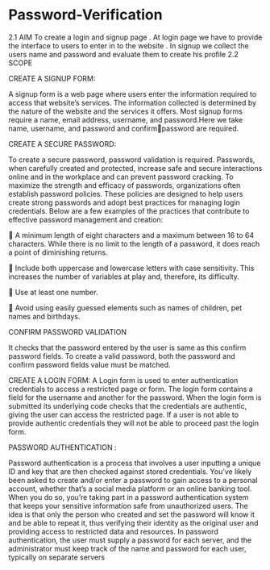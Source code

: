 # Password-Verification

2.1 AIM 
To create a login and signup page . At login page we have to provide the interface to 
users to enter in to the website . In signup we collect the users name and password 
and evaluate them to create his profile
2.2 SCOPE 

CREATE A SIGNUP FORM:

A signup form is a web page where users enter the information required to access 
that website’s services. The information collected is determined by the nature of the 
website and the services it offers. Most signup forms require a name, email address, 
username, and password.Here we take name, username, and password and confirmpassword are required.

CREATE A SECURE PASSWORD:

To create a secure password, password validation is required. Passwords, when 
carefully created and protected, increase safe and secure interactions online and in 
the workplace and can prevent password cracking. To maximize the strength and 
efficacy of passwords, organizations often establish password policies. These
policies are designed to help users create strong passwords and adopt best practices 
for managing login credentials. Below are a few examples of the practices that 
contribute to effective password management and creation:

 A minimum length of eight characters and a maximum between 16 to 64 
characters. While there is no limit to the length of a password, it does 
reach a point of diminishing returns.

 Include both uppercase and lowercase letters with case sensitivity. This 
increases the number of variables at play and, therefore, its difficulty.

 Use at least one number.

 Avoid using easily guessed elements such as names of children, pet 
names and birthdays.

CONFIRM PASSWORD VALIDATION

It checks that the password entered by the user is same as this confirm password 
fields. To create a valid password, both the password and confirm password fields 
value must be matched.

CREATE A LOGIN FORM:
A Login form is used to enter authentication credentials to access a restricted page 
or form. The login form contains a field for the username and another for 
the password. When the login form is submitted its underlying code checks that the 
credentials are authentic, giving the user can access the restricted page. If a user is 
not able to provide authentic credentials they will not be able to proceed past the 
login form.

PASSWORD AUTHENTICATION :

Password authentication is a process that involves a user inputting a unique ID and 
key that are then checked against stored credentials.
You’ve likely been asked to create and/or enter a password to gain access to a 
personal account, whether that’s a social media platform or an online banking 
tool. When you do so, you’re taking part in a password authentication system that 
keeps your sensitive information safe from unauthorized users.
The idea is that only the person who created and set the password will know it and 
be able to repeat it, thus verifying their identity as the original user and providing 
access to restricted data and resources.
In password authentication, the user must supply a password for each server, and 
the administrator must keep track of the name and password for each user, typically 
on separate servers
